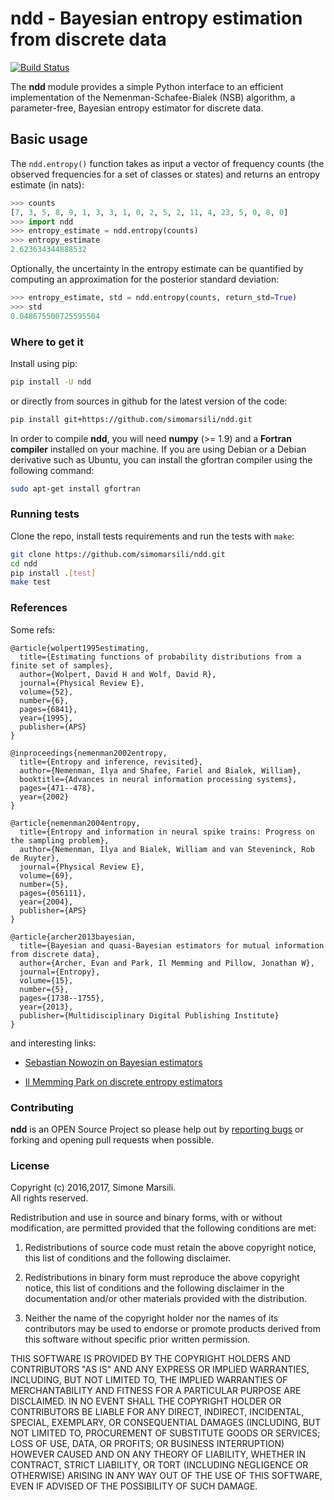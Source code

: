 # ndd - Bayesian entropy estimation from discrete data
[![Build Status](https://travis-ci.com/simomarsili/ndd.svg?branch=develop)](https://travis-ci.com/simomarsili/ndd)

The **ndd** module provides a simple Python interface to an efficient 
implementation of the Nemenman-Schafee-Bialek (NSB) algorithm, 
a parameter-free, Bayesian entropy estimator for discrete data.

## Basic usage 

The `ndd.entropy()` function takes as input a vector of frequency counts 
(the observed frequencies for a set of classes or states) 
and returns an entropy estimate (in nats): 

```python
>>> counts
[7, 3, 5, 8, 9, 1, 3, 3, 1, 0, 2, 5, 2, 11, 4, 23, 5, 0, 8, 0]
>>> import ndd
>>> entropy_estimate = ndd.entropy(counts)
>>> entropy_estimate
2.623634344888532
```

Optionally, the uncertainty in the entropy estimate can be quantified 
by computing an approximation for the posterior standard deviation:

```python
>>> entropy_estimate, std = ndd.entropy(counts, return_std=True)
>>> std
0.048675500725595504
```

### Where to get it
Install using pip:

```bash
pip install -U ndd
```

or directly from sources in github for the latest version of the code:
```bash
pip install git+https://github.com/simomarsili/ndd.git
```

In order to compile **ndd**, you will need **numpy** (>= 1.9) and a
**Fortran compiler**  installed on your machine.
If you are using Debian or a Debian derivative such as Ubuntu,
you can install the gfortran compiler using the following command:

```bash
sudo apt-get install gfortran
```

### Running tests
Clone the repo, install tests requirements and run the tests with `make`:

```bash
git clone https://github.com/simomarsili/ndd.git
cd ndd
pip install .[test]
make test
```

### References

Some refs:

```
@article{wolpert1995estimating,
  title={Estimating functions of probability distributions from a finite set of samples},
  author={Wolpert, David H and Wolf, David R},
  journal={Physical Review E},
  volume={52},
  number={6},
  pages={6841},
  year={1995},
  publisher={APS}
}

@inproceedings{nemenman2002entropy,
  title={Entropy and inference, revisited},
  author={Nemenman, Ilya and Shafee, Fariel and Bialek, William},
  booktitle={Advances in neural information processing systems},
  pages={471--478},
  year={2002}
}

@article{nemenman2004entropy,
  title={Entropy and information in neural spike trains: Progress on the sampling problem},
  author={Nemenman, Ilya and Bialek, William and van Steveninck, Rob de Ruyter},
  journal={Physical Review E},
  volume={69},
  number={5},
  pages={056111},
  year={2004},
  publisher={APS}
}

@article{archer2013bayesian,
  title={Bayesian and quasi-Bayesian estimators for mutual information from discrete data},
  author={Archer, Evan and Park, Il Memming and Pillow, Jonathan W},
  journal={Entropy},
  volume={15},
  number={5},
  pages={1738--1755},
  year={2013},
  publisher={Multidisciplinary Digital Publishing Institute}
}
```

and interesting links:

- [Sebastian Nowozin on Bayesian estimators](http://www.nowozin.net/sebastian/blog/estimating-discrete-entropy-part-3.html)

- [Il Memming Park on discrete entropy estimators](https://memming.wordpress.com/2014/02/09/a-guide-to-discrete-entropy-estimators/)

### Contributing

**ndd** is an OPEN Source Project so please help out by [reporting bugs](https://github.com/simomarsili/ndd) or forking and opening pull requests when possible.

### License

Copyright (c) 2016,2017, Simone Marsili.  
All rights reserved.

Redistribution and use in source and binary forms, with or without modification, are permitted provided that the following conditions are met:

1. Redistributions of source code must retain the above copyright notice, this list of conditions and the following disclaimer.

2. Redistributions in binary form must reproduce the above copyright notice, this list of conditions and the following disclaimer in the documentation and/or other materials provided with the distribution.

3. Neither the name of the copyright holder nor the names of its contributors may be used to endorse or promote products derived from this software without specific prior written permission.

THIS SOFTWARE IS PROVIDED BY THE COPYRIGHT HOLDERS AND CONTRIBUTORS "AS IS" AND ANY EXPRESS OR IMPLIED WARRANTIES, INCLUDING, BUT NOT LIMITED TO, THE IMPLIED WARRANTIES OF MERCHANTABILITY AND FITNESS FOR A PARTICULAR PURPOSE ARE DISCLAIMED. IN NO EVENT SHALL THE COPYRIGHT HOLDER OR CONTRIBUTORS BE LIABLE FOR ANY DIRECT, INDIRECT, INCIDENTAL, SPECIAL, EXEMPLARY, OR CONSEQUENTIAL DAMAGES (INCLUDING, BUT NOT LIMITED TO, PROCUREMENT OF SUBSTITUTE GOODS OR SERVICES; LOSS OF USE, DATA, OR PROFITS; OR BUSINESS INTERRUPTION) HOWEVER CAUSED AND ON ANY THEORY OF LIABILITY, WHETHER IN CONTRACT, STRICT LIABILITY, OR TORT (INCLUDING NEGLIGENCE OR OTHERWISE) ARISING IN ANY WAY OUT OF THE USE OF THIS SOFTWARE, EVEN IF ADVISED OF THE POSSIBILITY OF SUCH DAMAGE.

